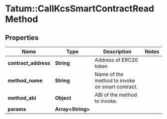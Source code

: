 # Tatum::CallKcsSmartContractReadMethod

## Properties
Name | Type | Description | Notes
------------ | ------------- | ------------- | -------------
**contract_address** | **String** | Address of ERC20 token | 
**method_name** | **String** | Name of the method to invoke on smart contract. | 
**method_abi** | **Object** | ABI of the method to invoke. | 
**params** | **Array&lt;String&gt;** |  | 

